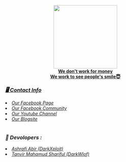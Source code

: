 <div align = "center">
  <a href="https://youtube.com/channel/UCkSB55ezk_2vPVwoqmPVZwg">
    <img width="200" heigth="200" src="https://github.com/darkhunter141/Dark-Hunter-141/blob/main/FB_IMG_1617543943494.jpg?raw=true">
<br>
<b>We don't work for money</b><br>
<b>We work to see people's smile😇</b>
<br>
</div>
<h3><b><i>🖥️ Contact Info </i></b></h3>
<li>  <i><a href="https://www.facebook.com/darkhunter141/">Our Facebook Page </a></i></li>
<li>  <i><a href="https://www.facebook.com/groups/428641821766559/?ref=share">Our Facebook Community</a></i></li>
<li>  <i><a href="https://youtube.com/channel/UCkSB55ezk_2vPVwoqmPVZwg">Our Youtube Channel</a></i></li>
<li>  <i><a href="https://darkhunt3r141.blogspot.com/?m=1">Our Blogsite</a></i></li>

<br>
<h3><b><i>🤠 Devolopers :</i></b></h3>
<li>  <i><a href="https://www.facebook.com/ashrafiabir04">Ashrafi Abir (DarkXploit)</a></i></li>
<li>  <i><a href="#">Tanvir Mahamud Shariful (DarkWlof)</a></i></li>


